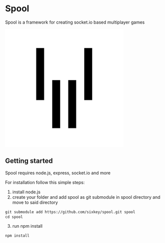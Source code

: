 ﻿# Spool
Spool is a framework for creating socket.io based multiplayer games

![Spool logo](https://github.com/sixkey/spool-boilerplate/blob/master/icons/android-chrome-384x384.png)

## Getting started 

Spool requires node.js, express, socket.io and more

For installation follow this simple steps:
1. install node.js 
2. create your folder and add spool as git submodule in spool directory and move to said directory
```
git submodule add https://github.com/sixkey/spool.git spool
cd spool
```
3. run npm install
```
npm install
```
